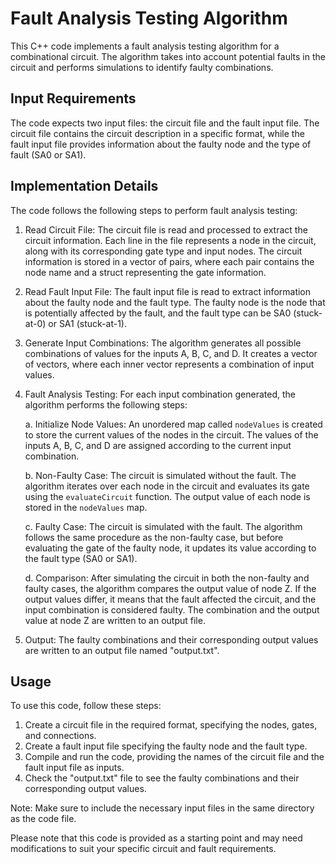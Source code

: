 # Fault Analysis Testing Algorithm

This C++ code implements a fault analysis testing algorithm for a combinational circuit. The algorithm takes into account potential faults in the circuit and performs simulations to identify faulty combinations. 

## Input Requirements

The code expects two input files: the circuit file and the fault input file. The circuit file contains the circuit description in a specific format, while the fault input file provides information about the faulty node and the type of fault (SA0 or SA1). 

## Implementation Details

The code follows the following steps to perform fault analysis testing:

1. Read Circuit File: The circuit file is read and processed to extract the circuit information. Each line in the file represents a node in the circuit, along with its corresponding gate type and input nodes. The circuit information is stored in a vector of pairs, where each pair contains the node name and a struct representing the gate information.

2. Read Fault Input File: The fault input file is read to extract information about the faulty node and the fault type. The faulty node is the node that is potentially affected by the fault, and the fault type can be SA0 (stuck-at-0) or SA1 (stuck-at-1).

3. Generate Input Combinations: The algorithm generates all possible combinations of values for the inputs A, B, C, and D. It creates a vector of vectors, where each inner vector represents a combination of input values.

4. Fault Analysis Testing: For each input combination generated, the algorithm performs the following steps:

   a. Initialize Node Values: An unordered map called `nodeValues` is created to store the current values of the nodes in the circuit. The values of the inputs A, B, C, and D are assigned according to the current input combination.

   b. Non-Faulty Case: The circuit is simulated without the fault. The algorithm iterates over each node in the circuit and evaluates its gate using the `evaluateCircuit` function. The output value of each node is stored in the `nodeValues` map.

   c. Faulty Case: The circuit is simulated with the fault. The algorithm follows the same procedure as the non-faulty case, but before evaluating the gate of the faulty node, it updates its value according to the fault type (SA0 or SA1).

   d. Comparison: After simulating the circuit in both the non-faulty and faulty cases, the algorithm compares the output value of node Z. If the output values differ, it means that the fault affected the circuit, and the input combination is considered faulty. The combination and the output value at node Z are written to an output file.

5. Output: The faulty combinations and their corresponding output values are written to an output file named "output.txt".


## Usage

To use this code, follow these steps:

1. Create a circuit file in the required format, specifying the nodes, gates, and connections.
2. Create a fault input file specifying the faulty node and the fault type.
3. Compile and run the code, providing the names of the circuit file and the fault input file as inputs.
4. Check the "output.txt" file to see the faulty combinations and their corresponding output values.

Note: Make sure to include the necessary input files in the same directory as the code file.

Please note that this code is provided as a starting point and may need modifications to suit your specific circuit and fault requirements.
